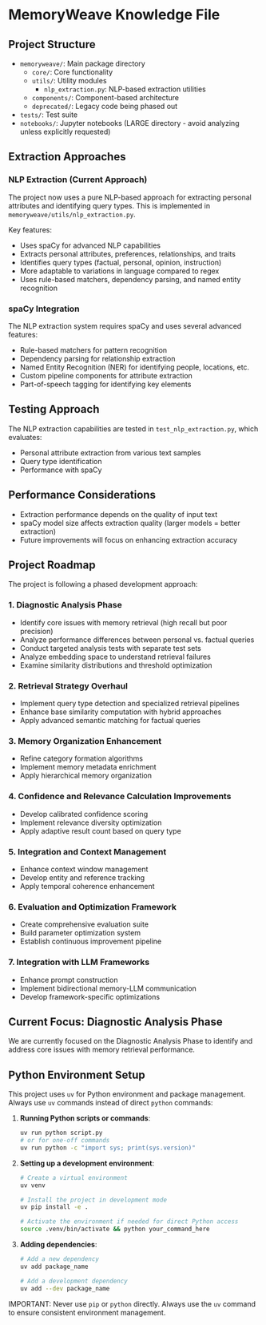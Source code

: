 # MemoryWeave Knowledge File

## Project Structure

- `memoryweave/`: Main package directory
  - `core/`: Core functionality
  - `utils/`: Utility modules
    - `nlp_extraction.py`: NLP-based extraction utilities
  - `components/`: Component-based architecture
  - `deprecated/`: Legacy code being phased out
- `tests/`: Test suite
- `notebooks/`: Jupyter notebooks (LARGE directory - avoid analyzing unless explicitly requested)

## Extraction Approaches

### NLP Extraction (Current Approach)

The project now uses a pure NLP-based approach for extracting personal attributes and identifying query types. This is implemented in `memoryweave/utils/nlp_extraction.py`.

Key features:

- Uses spaCy for advanced NLP capabilities
- Extracts personal attributes, preferences, relationships, and traits
- Identifies query types (factual, personal, opinion, instruction)
- More adaptable to variations in language compared to regex
- Uses rule-based matchers, dependency parsing, and named entity recognition

### spaCy Integration

The NLP extraction system requires spaCy and uses several advanced features:

- Rule-based matchers for pattern recognition
- Dependency parsing for relationship extraction
- Named Entity Recognition (NER) for identifying people, locations, etc.
- Custom pipeline components for attribute extraction
- Part-of-speech tagging for identifying key elements

## Testing Approach

The NLP extraction capabilities are tested in `test_nlp_extraction.py`, which evaluates:

- Personal attribute extraction from various text samples
- Query type identification
- Performance with spaCy

## Performance Considerations

- Extraction performance depends on the quality of input text
- spaCy model size affects extraction quality (larger models = better extraction)
- Future improvements will focus on enhancing extraction accuracy

## Project Roadmap

The project is following a phased development approach:

### 1. Diagnostic Analysis Phase

- Identify core issues with memory retrieval (high recall but poor precision)
- Analyze performance differences between personal vs. factual queries
- Conduct targeted analysis tests with separate test sets
- Analyze embedding space to understand retrieval failures
- Examine similarity distributions and threshold optimization

### 2. Retrieval Strategy Overhaul

- Implement query type detection and specialized retrieval pipelines
- Enhance base similarity computation with hybrid approaches
- Apply advanced semantic matching for factual queries

### 3. Memory Organization Enhancement

- Refine category formation algorithms
- Implement memory metadata enrichment
- Apply hierarchical memory organization

### 4. Confidence and Relevance Calculation Improvements

- Develop calibrated confidence scoring
- Implement relevance diversity optimization
- Apply adaptive result count based on query type

### 5. Integration and Context Management

- Enhance context window management
- Develop entity and reference tracking
- Apply temporal coherence enhancement

### 6. Evaluation and Optimization Framework

- Create comprehensive evaluation suite
- Build parameter optimization system
- Establish continuous improvement pipeline

### 7. Integration with LLM Frameworks

- Enhance prompt construction
- Implement bidirectional memory-LLM communication
- Develop framework-specific optimizations

## Current Focus: Diagnostic Analysis Phase

We are currently focused on the Diagnostic Analysis Phase to identify and address core issues with memory retrieval performance.

## Python Environment Setup

This project uses `uv` for Python environment and package management. Always use `uv` commands instead of direct `python` commands:

1. **Running Python scripts or commands**:

   ```bash
   uv run python script.py
   # or for one-off commands
   uv run python -c "import sys; print(sys.version)"
   ```

1. **Setting up a development environment**:

   ```bash
   # Create a virtual environment
   uv venv

   # Install the project in development mode
   uv pip install -e .

   # Activate the environment if needed for direct Python access
   source .venv/bin/activate && python your_command_here
   ```

1. **Adding dependencies**:

   ```bash
   # Add a new dependency
   uv add package_name

   # Add a development dependency
   uv add --dev package_name
   ```

IMPORTANT: Never use `pip` or `python` directly. Always use the `uv` command to ensure consistent environment management.
